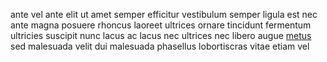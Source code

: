 ante vel ante elit ut amet semper efficitur vestibulum semper ligula est nec
ante magna posuere rhoncus laoreet ultrices ornare tincidunt fermentum
ultricies suscipit nunc lacus ac lacus nec ultrices nec libero augue
[metus](generated_webpages/mi5.md) sed malesuada velit dui malesuada phasellus
lobortiscras vitae etiam vel
